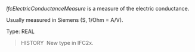 ﻿_IfcElectricConductanceMeasure_ is a measure of the electric conductance.

Usually measured in Siemens (S, 1/Ohm = A/V).

Type: REAL

> HISTORY&nbsp; New type in IFC2x.
